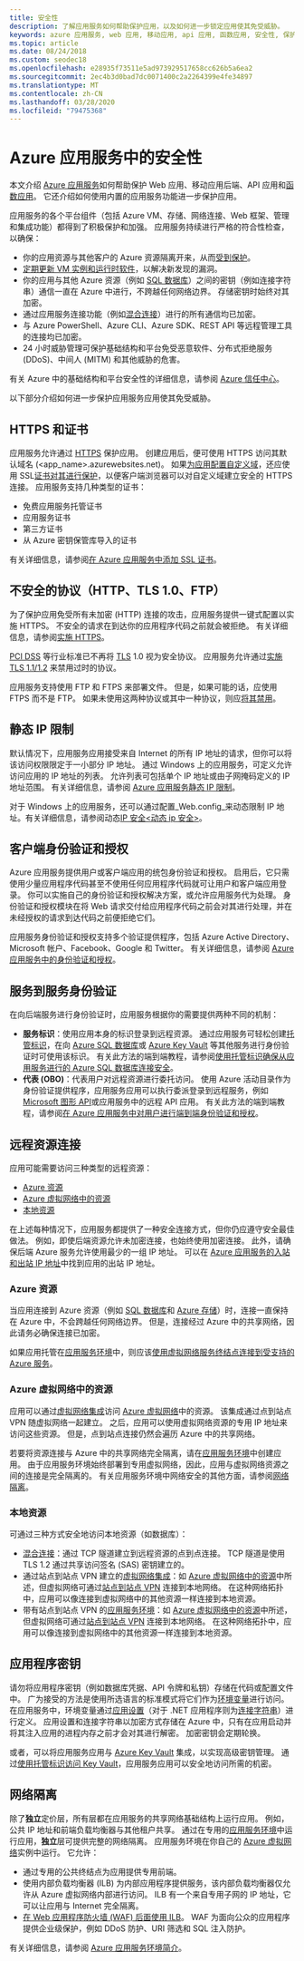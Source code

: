 ```yaml
---
title: 安全性
description: 了解应用服务如何帮助保护应用，以及如何进一步锁定应用使其免受威胁。
keywords: azure 应用服务, web 应用, 移动应用, api 应用, 函数应用, 安全性, 保护, 受保护, 符合性, 符合, 证书, 证书, https, ftps, tls, 信任, 加密, 加密, 已加密, ip 限制, 身份验证, 授权, 身份验证, 授权, msi, 托管服务标识, 托管标识, 机密, 机密, 修补, 修补程序, 修补程序, 版本, 隔离, 网络隔离, ddos, mitm
ms.topic: article
ms.date: 08/24/2018
ms.custom: seodec18
ms.openlocfilehash: e28935f73511e5ad973929517658cc626b5a6ea2
ms.sourcegitcommit: 2ec4b3d0bad7dc0071400c2a2264399e4fe34897
ms.translationtype: MT
ms.contentlocale: zh-CN
ms.lasthandoff: 03/28/2020
ms.locfileid: "79475368"
---
```

# <a name="security-in-azure-app-service"></a>Azure 应用服务中的安全性

本文介绍 [Azure 应用服务](overview.md)如何帮助保护 Web 应用、移动应用后端、API 应用和[函数应用](/azure/azure-functions/)。 它还介绍如何使用内置的应用服务功能进一步保护应用。

应用服务的各个平台组件（包括 Azure VM、存储、网络连接、Web 框架、管理和集成功能）都得到了积极保护和加强。 应用服务持续进行严格的符合性检查，以确保：

- 你的应用资源与其他客户的 Azure 资源隔离开来，从而[受到保护](https://github.com/projectkudu/kudu/wiki/Azure-Web-App-sandbox)。
- [定期更新 VM 实例和运行时软件](overview-patch-os-runtime.md)，以解决新发现的漏洞。 
- 你的应用与其他 Azure 资源（例如 [SQL 数据库](https://azure.microsoft.com/services/sql-database/)）之间的密钥（例如连接字符串）通信一直在 Azure 中进行，不跨越任何网络边界。 存储密钥时始终对其加密。
- 通过应用服务连接功能（例如[混合连接](app-service-hybrid-connections.md)）进行的所有通信均已加密。 
- 与 Azure PowerShell、Azure CLI、Azure SDK、REST API 等远程管理工具的连接均已加密。
- 24 小时威胁管理可保护基础结构和平台免受恶意软件、分布式拒绝服务 (DDoS)、中间人 (MITM) 和其他威胁的危害。

有关 Azure 中的基础结构和平台安全性的详细信息，请参阅 [Azure 信任中心](https://azure.microsoft.com/overview/trusted-cloud/)。

以下部分介绍如何进一步保护应用服务应用使其免受威胁。

## <a name="https-and-certificates"></a>HTTPS 和证书

应用服务允许通过 [HTTPS](https://wikipedia.org/wiki/HTTPS) 保护应用。 创建应用后，便可使用 HTTPS 访问其默认域名 (\<app_name>.azurewebsites.net)。 如果[为应用配置自定义域](app-service-web-tutorial-custom-domain.md)，还应使用 SSL[证书对其进行保护](configure-ssl-bindings.md)，以便客户端浏览器可以对自定义域建立安全的 HTTPS 连接。 应用服务支持几种类型的证书：

- 免费应用服务托管证书
- 应用服务证书
- 第三方证书
- 从 Azure 密钥保管库导入的证书

有关详细信息，请参阅[在 Azure 应用服务中添加 SSL 证书](configure-ssl-certificate.md)。

## <a name="insecure-protocols-http-tls-10-ftp"></a>不安全的协议（HTTP、TLS 1.0、FTP）

为了保护应用免受所有未加密 (HTTP) 连接的攻击，应用服务提供一键式配置以实施 HTTPS。 不安全的请求在到达你的应用程序代码之前就会被拒绝。 有关详细信息，请参阅[实施 HTTPS](configure-ssl-bindings.md#enforce-https)。

[PCI DSS](https://wikipedia.org/wiki/Payment_Card_Industry_Data_Security_Standard) 等行业标准已不再将 [TLS](https://wikipedia.org/wiki/Transport_Layer_Security) 1.0 视为安全协议。 应用服务允许通过[实施 TLS 1.1/1.2](configure-ssl-bindings.md#enforce-tls-versions) 来禁用过时的协议。

应用服务支持使用 FTP 和 FTPS 来部署文件。 但是，如果可能的话，应使用 FTPS 而不是 FTP。 如果未使用这两种协议或其中一种协议，则应[将其禁用](deploy-ftp.md#enforce-ftps)。

## <a name="static-ip-restrictions"></a>静态 IP 限制

默认情况下，应用服务应用接受来自 Internet 的所有 IP 地址的请求，但你可以将该访问权限限定于一小部分 IP 地址。 通过 Windows 上的应用服务，可定义允许访问应用的 IP 地址的列表。 允许列表可包括单个 IP 地址或由子网掩码定义的 IP 地址范围。 有关详细信息，请参阅 [Azure 应用服务静态 IP 限制](app-service-ip-restrictions.md)。

对于 Windows 上的应用服务，还可以通过配置_Web.config_来动态限制 IP 地址。有关详细信息，请参阅动态[IP 安全\<动态 ip 安全>](https://docs.microsoft.com/iis/configuration/system.webServer/security/dynamicIpSecurity/)。

## <a name="client-authentication-and-authorization"></a>客户端身份验证和授权

Azure 应用服务提供用户或客户端应用的统包身份验证和授权。 启用后，它只需使用少量应用程序代码甚至不使用任何应用程序代码就可让用户和客户端应用登录。 你可以实施自己的身份验证和授权解决方案，或允许应用服务代为处理。 身份验证和授权模块在将 Web 请求交付给应用程序代码之前会对其进行处理，并在未经授权的请求到达代码之前便拒绝它们。

应用服务身份验证和授权支持多个验证提供程序，包括 Azure Active Directory、Microsoft 帐户、Facebook、Google 和 Twitter。 有关详细信息，请参阅 [Azure 应用服务中的身份验证和授权](overview-authentication-authorization.md)。

## <a name="service-to-service-authentication"></a>服务到服务身份验证

在向后端服务进行身份验证时，应用服务根据你的需要提供两种不同的机制：

- **服务标识**：使用应用本身的标识登录到远程资源。 通过应用服务可轻松创建[托管标识](overview-managed-identity.md)，在向 [Azure SQL 数据库](/azure/sql-database/)或 [Azure Key Vault](/azure/key-vault/) 等其他服务进行身份验证时可使用该标识。 有关此方法的端到端教程，请参阅[使用托管标识确保从应用服务进行的 Azure SQL 数据库连接安全](app-service-web-tutorial-connect-msi.md)。
- **代表 (OBO)**：代表用户对远程资源进行委托访问。 使用 Azure 活动目录作为身份验证提供程序，应用服务应用可以执行委派登录到远程服务，例如[Microsoft 图形 API](../active-directory/develop/microsoft-graph-intro.md)或应用服务中的远程 API 应用。 有关此方法的端到端教程，请参阅[在 Azure 应用服务中对用户进行端到端身份验证和授权](app-service-web-tutorial-auth-aad.md)。

## <a name="connectivity-to-remote-resources"></a>远程资源连接

应用可能需要访问三种类型的远程资源： 

- [Azure 资源](#azure-resources)
- [Azure 虚拟网络中的资源](#resources-inside-an-azure-virtual-network)
- [本地资源](#on-premises-resources)

在上述每种情况下，应用服务都提供了一种安全连接方式，但你仍应遵守安全最佳做法。 例如，即使后端资源允许未加密连接，也始终使用加密连接。 此外，请确保后端 Azure 服务允许使用最少的一组 IP 地址。 可以在 [Azure 应用服务的入站和出站 IP 地址](overview-inbound-outbound-ips.md)中找到应用的出站 IP 地址。

### <a name="azure-resources"></a>Azure 资源

当应用连接到 Azure 资源（例如 [SQL 数据库](https://azure.microsoft.com/services/sql-database/)和 [Azure 存储](/azure/storage/)）时，连接一直保持在 Azure 中，不会跨越任何网络边界。 但是，连接经过 Azure 中的共享网络，因此请务必确保连接已加密。 

如果应用托管在[应用服务环境](environment/intro.md)中，则应该[使用虚拟网络服务终结点连接到受支持的 Azure 服务](../virtual-network/virtual-network-service-endpoints-overview.md)。

### <a name="resources-inside-an-azure-virtual-network"></a>Azure 虚拟网络中的资源

应用可以通过[虚拟网络集成](web-sites-integrate-with-vnet.md)访问 [Azure 虚拟网络](/azure/virtual-network/)中的资源。 该集成通过点到站点 VPN 随虚拟网络一起建立。 之后，应用可以使用虚拟网络资源的专用 IP 地址来访问这些资源。 但是，点到站点连接仍然会遍历 Azure 中的共享网络。 

若要将资源连接与 Azure 中的共享网络完全隔离，请在[应用服务环境](environment/intro.md)中创建应用。 由于应用服务环境始终部署到专用虚拟网络，因此，应用与虚拟网络资源之间的连接是完全隔离的。 有关应用服务环境中网络安全的其他方面，请参阅[网络隔离](#network-isolation)。

### <a name="on-premises-resources"></a>本地资源

可通过三种方式安全地访问本地资源（如数据库）： 

- [混合连接](app-service-hybrid-connections.md)：通过 TCP 隧道建立到远程资源的点到点连接。 TCP 隧道是使用 TLS 1.2 通过共享访问签名 (SAS) 密钥建立的。
- 通过站点到站点 VPN 建立的[虚拟网络集成](web-sites-integrate-with-vnet.md)：如 [Azure 虚拟网络中的资源](#resources-inside-an-azure-virtual-network)中所述，但虚拟网络可通过[站点到站点 VPN](../vpn-gateway/vpn-gateway-howto-site-to-site-resource-manager-portal.md) 连接到本地网络。 在这种网络拓扑中，应用可以像连接到虚拟网络中的其他资源一样连接到本地资源。
- 带有站点到站点 VPN 的[应用服务环境](environment/intro.md)：如 [Azure 虚拟网络中的资源](#resources-inside-an-azure-virtual-network)中所述，但虚拟网络可通过[站点到站点 VPN](../vpn-gateway/vpn-gateway-howto-site-to-site-resource-manager-portal.md) 连接到本地网络。 在这种网络拓扑中，应用可以像连接到虚拟网络中的其他资源一样连接到本地资源。

## <a name="application-secrets"></a>应用程序密钥

请勿将应用程序密钥（例如数据库凭据、API 令牌和私钥）存储在代码或配置文件中。 广为接受的方法是使用所选语言的标准模式将它们作为[环境变量](https://wikipedia.org/wiki/Environment_variable)进行访问。 在应用服务中，环境变量通过[应用设置](configure-common.md#configure-app-settings)（对于 .NET 应用程序则为[连接字符串](configure-common.md#configure-connection-strings)）进行定义。 应用设置和连接字符串以加密方式存储在 Azure 中，只有在应用启动并将其注入应用的进程内存之前才会对其进行解密。 加密密钥会定期轮换。

或者，可以将应用服务应用与 [Azure Key Vault](/azure/key-vault/) 集成，以实现高级密钥管理。 通过[使用托管标识访问 Key Vault](../key-vault/tutorial-web-application-keyvault.md)，应用服务应用可以安全地访问所需的机密。

## <a name="network-isolation"></a>网络隔离

除了**独立**定价层，所有层都在应用服务的共享网络基础结构上运行应用。 例如，公共 IP 地址和前端负载均衡器与其他租户共享。 通过在专用的[应用服务环境](environment/intro.md)中运行应用，**独立**层可提供完整的网络隔离。 应用服务环境在你自己的 [Azure 虚拟网络](/azure/virtual-network/)实例中运行。 它允许： 

- 通过专用的公共终结点为应用提供专用前端。
- 使用内部负载均衡器 (ILB) 为内部应用程序提供服务，该内部负载均衡器仅允许从 Azure 虚拟网络内部进行访问。 ILB 有一个来自专用子网的 IP 地址，它可以让应用与 Internet 完全隔离。
- [在 Web 应用程序防火墙 (WAF) 后面使用 ILB](environment/integrate-with-application-gateway.md)。 WAF 为面向公众的应用程序提供企业级保护，例如 DDoS 防护、URI 筛选和 SQL 注入防护。

有关详细信息，请参阅 [Azure 应用服务环境简介](environment/intro.md)。 
